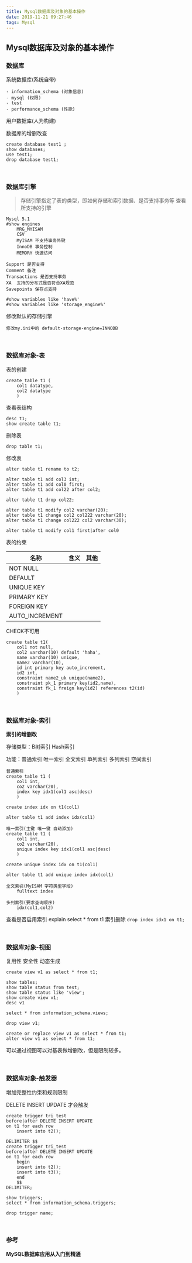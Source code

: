 ```yaml
---
title: Mysql数据库及对象的基本操作
date: 2019-11-21 09:27:46
tags: Mysql
---
```

## Mysql数据库及对象的基本操作

### 数据库
系统数据库(系统自带)

    - information_schema (对象信息)
    - mysql (权限)
    - test
    - performance_schema (性能)

用户数据库(人为构建)

数据库的增删改查
```
create database test1 ;
show databases;
use test1;
drop database test1;
```

&emsp;
### 数据库引擎
>存储引擎指定了表的类型，即如何存储和索引数据、是否支持事务等
查看所支持的引擎

```
Mysql 5.1
#show engines
    MRG_MYISAM
    CSV
    MyISAM 不支持事务外键
    InnoDB 事务控制
    MEMORY 快速访问

Support 是否支持 
Comment 备注
Transactions 是否支持事务   
XA  支持的分布式是否符合XA规范
Savepoints 保存点支持

#show variables like 'have%'
#show variables like 'storage_engine%'

```

修改默认的存储引擎 

    修改my.ini中的 default-storage-engine=INNODB


&emsp;
### 数据库对象-表
表的创建
```
create table t1 (
    col1 datatype,
    col2 datatype
    )
```
查看表结构
```
desc t1;
show create table t1;
```

删除表 
```
drop table t1;
```
修改表
```
alter table t1 rename to t2;

alter table t1 add col3 int;
alter table t1 add col0 first;
alter table t1 add col22 after col2;

alter table t1 drop col22;

alter table t1 modify col2 varchar(20);
alter table t1 change col2 col222 varchar(20);
alter table t1 change col222 col2 varchar(30);

alter table t1 modify col1 first|after col0

```

表的约束

名称|含义|其他
--|--|--
NOT NULL||
DEFAULT||
UNIQUE KEY||
PRIMARY KEY||
FOREIGN KEY||
AUTO_INCREMENT||

CHECK不可用
```
create table t1(
    col1 not null,
    col2 varchar(10) default 'haha',
    name varchar(10) unique,
    name2 varchar(10),
    id int primary key auto_increment,
    id2 int,
    constraint name2_uk unique(name2),
    constraint pk_1 primary key(id2,name),
    constraint fk_1 freign key(id2) references t2(id)
    )
```


&emsp;
### 数据库对象-索引
**索引的增删改**

存储类型：B树索引 Hash索引

功能：普通索引 唯一索引 全文索引 单列索引 多列索引 空间索引
```
普通索引
create table t1 (
    col1 int,
    co2 varchar(20),
    index key idx1(col1 asc|desc)
    )

create index idx on t1(col1)

alter table t1 add index idx(col1)

唯一索引(主键 唯一键 自动添加)
create table t1 (
    col1 int,
    co2 varchar(20),
    unique index key idx1(col1 asc|desc)
    )

create unique index idx on t1(col1)

alter table t1 add unique index idx(col1)

全文索引(MyISAM 字符类型字段)
    fulltext index

多列索引(要求查询顺序)
    idx(col1,col2)
```

查看是否启用索引 
explain select * from t1
索引删除
`drop index idx1 on t1;`


&emsp;
### 数据库对象-视图
复用性 安全性 动态生成
```
create view v1 as select * from t1;

show tables;
show table status from test;   
show table status like 'view';
show create view v1;
desc v1

select * from information_schema.views;

drop view v1;

create or replace view v1 as select * from t1;
alter view v1 as select * from t1;
```

可以通过视图可以对基表做增删改，但是限制较多。


&emsp;
### 数据库对象-触发器
增加完整性约束和规则限制

DELETE INSERT UPDATE 才会触发
```
create trigger tri_test 
before|after DELETE INSERT UPDATE
on t1 for each row
    insert into t2();

DELIMITER $$
create trigger tri_test 
before|after DELETE INSERT UPDATE
on t1 for each row
    begin
    insert into t2();
    insert into t3();
    end
    $$
DELIMITER;

show triggers;
select * from information_schema.triggers;

drop trigger name;
```

&emsp;
### 参考
**MySQL数据库应用从入门到精通**
